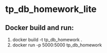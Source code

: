 # tp_db_homework_lite

## Docker build and run:
1. docker build -t tp_db_homework .
2. docker run -p 5000:5000 tp_db_homework
